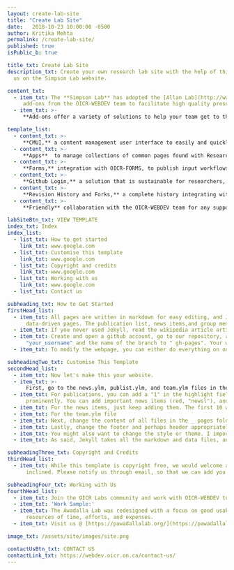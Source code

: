 ```yaml
---
layout: create-lab-site
title: "Create Lab Site"
date:   2018-10-23 10:00:00 -0500
author: Kritika Mehta
permalink: /create-lab-site/
published: true
isPublic_b: true

title_txt: Create Lab Site
description_txt: Create your own research lab site with the help of this template provided by 
  us on the Simpson Lab website. 

content_txt:
  - item_txt: The **Simpson Lab** has adopted the [Allan Lab](http://www.allanlab.org) template with    
     add-ons from the OICR-WEBDEV team to facilitate high quality presentations and effective management of content and long-term communications. 
  - item_txt: >-
     **Add-ons offer a variety of solutions to help your team get to the next level.<br /> Here are a few of the most popular features that were used.**

template_list:
  - content_txt: >-
     **CMUI,** a content management user interface to easily and quickly add markdown content and simplify the content publishing lifecycle. Best Practices bootstrap foundation for responsive site layouts to enable your pages to be viewed with mobile devices with different resolutions; semantic sharing and collaboration of research assets to enable your content to be shared (and searchable) with third-party services, including OICR-LABS. 
  - content_txt: >-
     **Apps**  to manage collections of common pages found with Research Labs including Publications and Team pages. OICR-WEBDEV designs that can be found on our projects like cancercollaboratory.org and icgc.org. 
  - content_txt: >-
     **Forms,** integration with OICR-FORMS, to publish input workflows allowing your team to even integrate webhooks and streamline workflows with your favorite third-party services.
  - content_txt: >-
     **Github Login,** a solution that is sustainable for researchers, allowing Github Pages to  host your website, saving important resources typically spent on bandwidth and operations but also integrating Github login so your team enter your repository quickly. 
  - content_txt: >-
     **Revision History and Forks,** a complete history integrating with GitHub gives your team the ability to view prior changes, revert to previous versions, access revisions via the GitHub API, and even forks of full copies of your website for team collaborations and preparations for new website releases.
  - content_txt: >-
     **Friendly** collaboration with the OICR-WEBDEV team for any support and customizations. 

labSiteBtn_txt: VIEW TEMPLATE 
index_txt: Index 
index_list:
  - list_txt: How to get started 
    link_txt: www.google.com
  - list_txt: Customise this template 
    link_txt: www.google.com
  - list_txt: Copyright and credits 
    link_txt: www.google.com
  - list_txt: Working with us 
    link_txt: www.google.com
  - list_txt: Contact us 

subheading_txt: How to Get Started 
firstHead_list:
  - item_txt: All pages are written in markdown for easy editing, and Jekyll uses Liquid for the        
      data-driven pages. The publication list, news items,and group members are stored as .yml data sheets (plain text) in the _ data folder, so that one can update the website easily. The pages are in the _pages folder. Updating and maintaining is easy using Github (not worldpress-easy, but there are other advantages (see e.g. this, or this). Jekyll takes all the markdown and data files, and creates beautiful html files in the _ site folder. 
  - item_txt: If you never used Jekyll, read the wikipedia article article and check out their website.         Same for Github, which will host your first website draft. 
  - item_txt: Create and open a github account, go to our repository, and click 'fork'. This is now your        copy of the website, and you can change and adapt it as you want. You don't have to link to us or         mention us (but of course we appreciate it). Then change the name of the repository to    
      "your_username" and the name of the branch to " gh-pages". Your website is now automatically published under your_username.github.io/your_username/. Except that it probably still looks like our website.
  - item_txt: To modify the webpage, you can either do everything on on github.com (go to a file, click         "edit", then "commit", "push"), or install Jekyll on your computer and play with your local copy that     you sync with the branch on github.com. The former is much easier in the beginning, but a bit less        convenient once you start rewriting everythint. To get it to work on your computer (and to learn a        bit more about Jekyll), here and here are tutorials on how to use it and how set it up locally. Also,     consider using the Github desktop app, I found it helpful. 

subheadingTwo_txt: Customise This Template 
secondHead_list:
  - item_txt: Now let's make this your website. 
  - item_txt: >-
      First, go to the news.ylm, publist.ylm, and team.ylm files in the _ data folder and insert your own data into the data fields. Watch out: Jekyll is quite strict about extra or missing spaces etc. Adhere to the format. In the beginning, test each change: commit, push, and check the published      website.
  - item_txt: For publications, you can add a "1" in the highlight field, then it will be featured        
      prominently. You can add important news items (red, "newsl"), and less important news items (blue, "news2"). 
  - item_txt: For the news items, just keep adding them. The first 10 will be displayed on the 'home' page. 
  - item_txt: For the team.ylm file 
  - item_txt: Next, change the content of all files in the _ pages folder. To change the title in the           homepage, go to homelay.html in the _ layout folder. 
  - item_txt: Lastly, change the footer and perhaps header appropriately (in _ include). 
  - item_txt: You might also want to change the style or theme. I imported style files (in sass) from           Bootstrap/Bootwatch, you can replace them with your own (in the _ sass directory). For small changes,     just work on the override stuff in the main.sass file in the CSS folder. Or change some variables in      the _variables.sass file, like the background color etc. 
  - item_txt: As said, Jekyll takes all the markdown and data files, and creates beautiful html files in        the _ site folder.ln the end, either upload these files to your server, or buy yourself a domain and      check the instructions on github on how to host it there. 

subheadingThree_txt: Copyright and Credits 
thirdHead_list:
  - item_txt: While this template is copyright free, we would welcome an acknowledgement if you are so      
      inclined. Please notify us through email, so that we can add you to our growing list.

subheadingFour_txt: Working with Us  
fourthHead_list:
  - item_txt: Join the OICR Labs community and work with OICR-WEBDEV to produce your lab site. Customise        the template provided or opt for a complete redesign to create a site in alignment with your lab          goals. 
  - item_txt: 'Work Sample:'
  - item_txt: The Awadalla Lab was redesigned with a focus on good usability and aesthetics to establish a      new team persona. The site used the modern technology stack provided by OICR-WEBDEV while saving      
      resources of time, efforts, and expenses. 
  - item_txt: Visit us @ [https://pawadallalab.org/](https://pawadallalab.org/)

image_txt: /assets/site/images/site.png

contactUsBtn_txt: CONTACT US 
contactLink_txt: https://webdev.oicr.on.ca/contact-us/
---
```

